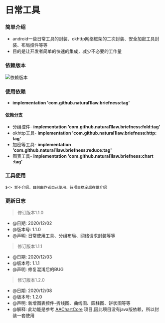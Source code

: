 日常工具
======

### 简单介绍
  * android一些日常工具的封装、okhttp网络框架的二次封装、安全加密工具封装、布局控件等等
  * 目的是让开发者简单的快速的集成，减少不必要的工作量

### 依赖版本 
  ![](https://jitpack.io/v/natural1law/briefness.svg "依赖版本")
### 使用依赖
  * **implementation 'com.github.natural1law.briefness:tag'**
  
#### 依赖分支
  * 分组控件- **implementation 'com.github.natural1law.briefness:fold:tag'**
  * okhttp工具- **implementation 'com.github.natural1law.briefness:http: tag'** 
  * 加密等工具- **implementation 'com.github.natural1law.briefness:reduce:tag'** 
  * 图表工具- **implementation 'com.github.natural1law.briefness:chart :tag'** 
  
### 工具使用
  ```
  $<> 暂不介绍，目前由作者自己使用，待项目稳定后在做介绍
  ```
  
### 更新日志

  > 修订版本1.1.0
  * @日期: 2020/12/02
  * @版本号: 1.1.0
  * @声明: 日常使用工具、分组布局、网络请求封装等等
  
  > 修订版本1.1.1
  * @日期: 2020/12/03
  * @版本号: 1.1.1
  * @声明: 修复混淆后的BUG
  
  > 修订版本1.2.0
  * @日期: 2020/12/08
  * @版本号: 1.2.0
  * @声明: 新增图表控件-折线图、曲线图、圆柱图、饼状图等等
  * @解释: 此功能是参考 [AAChartCore](https://github.com/AAChartModel/AAChartCore "AAChartCore")  项目,因此项目没有java版依赖，所以封装一套使用
  
